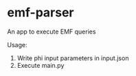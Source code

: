 # emf-parser
An app to execute EMF queries

Usage:
1. Write phi input parameters in input.json
2. Execute main.py
